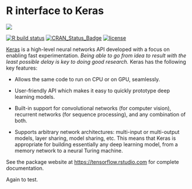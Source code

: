 # R interface to Keras

![](https://s3.amazonaws.com/keras.io/img/keras-logo-2018-large-1200.png)

[![R build status](https://github.com/rstudio/keras/workflows/R-CMD-check/badge.svg)](https://github.com/rstudio/keras/actions?workflow=R-CMD-check)
[![CRAN_Status_Badge](https://www.r-pkg.org/badges/version/keras)](https://cran.r-project.org/package=keras)
[![license](https://img.shields.io/github/license/mashape/apistatus.svg?maxAge=2592000)](https://github.com/keras-team/keras/blob/master/LICENSE)

[Keras](https://keras.io/) is a high-level neural networks API developed with a focus on enabling fast experimentation. *Being able to go from idea to result with the least possible delay is key to doing good research.* Keras has the following key features:

- Allows the same code to run on CPU or on GPU, seamlessly.

- User-friendly API which makes it easy to quickly prototype deep learning models.

- Built-in support for convolutional networks (for computer vision), recurrent networks (for sequence processing), and any combination of both.

- Supports arbitrary network architectures: multi-input or multi-output models, layer sharing, model sharing, etc. This means that Keras is appropriate for building essentially any deep learning model, from a memory network to a neural Turing machine.

See the package website at <https://tensorflow.rstudio.com> for complete documentation.

Again to test.
